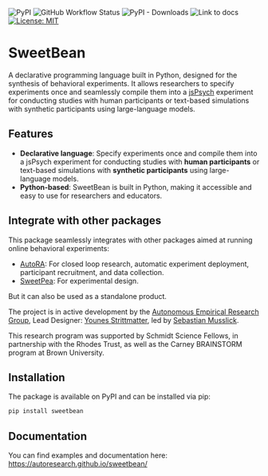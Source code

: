 ![PyPI](https://img.shields.io/pypi/v/sweetbean)
![GitHub Workflow Status](https://img.shields.io/github/actions/workflow/status/autoresearch/sweetbean/test-pytest.yml)
![PyPI - Downloads](https://img.shields.io/pypi/dm/sweetbean)
![Link to docs](https://img.shields.io/badge/Docs-autoresearch.github.io/sweetbean-purple)
[![License: MIT](https://img.shields.io/badge/License-MIT-yellow.svg)](https://opensource.org/licenses/MIT)

# SweetBean

A declarative programming language built in Python, designed for the synthesis of behavioral experiments. It allows researchers to specify experiments once and seamlessly compile them into a [jsPsych](https://www.jspsych.org/) experiment for conducting studies with human participants or text-based simulations with synthetic participants using large-language models. 

## Features

- **Declarative language**: Specify experiments once and compile them into a jsPsych experiment for conducting studies with **human participants** or text-based simulations with **synthetic participants** using large-language models.
- **Python-based**: SweetBean is built in Python, making it accessible and easy to use for researchers and educators.

## Integrate with other packages

This package seamlessly integrates with other packages aimed at running online behavioral experiments:

- [AutoRA](https://autoresearch.github.io/autora/): For closed loop research, automatic experiment deployment, participant recruitment, and data collection.
- [SweetPea](http://sweetpea.ai/): For experimental design.

But it can also be used as a standalone product.

The project is in active development by the [Autonomous Empirical Research Group](https://musslick.github.io/AER_website/About.html), Lead Designer: [Younes Strittmatter](https://github.com/younesStrittmatter), led by [Sebastian Musslick]("https://smusslick.com).

This research program was supported by Schmidt Science Fellows, in partnership with the Rhodes Trust, as well as the Carney BRAINSTORM program at Brown University.

## Installation

The package is available on PyPI and can be installed via pip:

```bash
pip install sweetbean
```

## Documentation

You can find examples and documentation here: https://autoresearch.github.io/sweetbean/
